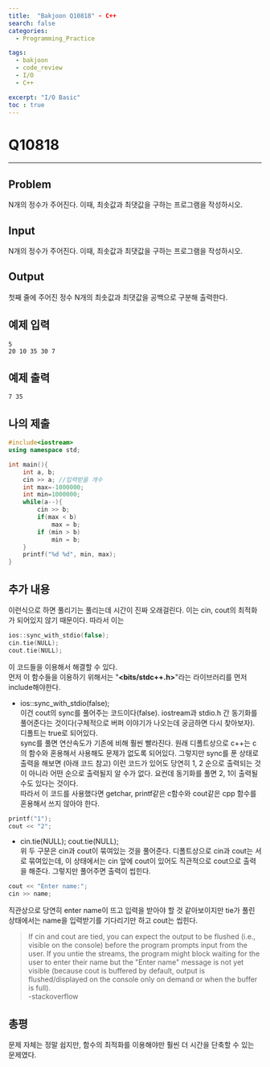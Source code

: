 ```yaml
---
title:  "Bakjoon Q10818" - C++
search: false
categories: 
  - Programming_Practice

tags:
  - bakjoon
  - code_review
  - I/O
  - C++

excerpt: "I/O Basic"
toc : true
---
```


# __Q10818__
___
## Problem
N개의 정수가 주어진다. 이때, 최솟값과 최댓값을 구하는 프로그램을 작성하시오.

## Input
N개의 정수가 주어진다. 이때, 최솟값과 최댓값을 구하는 프로그램을 작성하시오.

## Output
첫째 줄에 주어진 정수 N개의 최솟값과 최댓값을 공백으로 구분해 출력한다.

## 예제 입력
```
5
20 10 35 30 7
```

## 예제 출력
```
7 35
```

## 나의 제출
```cpp
#include<iostream>
using namespace std;

int main(){
    int a, b;
    cin >> a; //입력받을 개수
    int max=-1000000;
    int min=1000000;
    while(a--){
        cin >> b;
        if(max < b)
            max = b;
        if (min > b)
            min = b;
    }
    printf("%d %d", min, max);
}
```

## 추가 내용
이런식으로 하면 풀리기는 풀리는데 시간이 진짜 오래걸린다. 이는 cin, cout의 최적화가 되어있지 않기 때문이다. 따라서 이는 

```cpp
ios::sync_with_stdio(false);
cin.tie(NULL);
cout.tie(NULL);
```
이 코드들을 이용해서 해결할 수 있다.  
먼저 이 함수들을 이용하기 위해서는 "__<bits/stdc++.h>__"라는 라이브러리를 먼저 include해야한다.

- ios::sync_with_stdio(false);  
이건 cout의 sync를 풀어주는 코드이다(false). iostream과 stdio.h 간 동기화를 풀어준다는 것이다(구체적으로 버퍼 이야기가 나오는데 궁금하면 다시 찾아보자). 디폴트는 true로 되어있다.  
 sync를 풀면 연산속도가 기존에 비해 훨씬 빨라진다. 원래 디폴트상으로 c++는 c의 함수와 혼용해서 사용해도 문제가 없도록 되어있다. 그렇지만 sync를 푼 상태로 출력을 해보면 (아래 코드 참고) 이런 코드가 있어도 당연히 1, 2 순으로 출력되는 것이 아니라 어떤 순으로 출력될지 알 수가 없다. 요컨데 동기화를 풀면 2, 1이 출력될 수도 있다는 것이다.  
  따라서 이 코드를 사용했다면 getchar, printf같은 c함수와 cout같은 cpp 함수를 혼용해서 쓰지 않아야 한다. 
```cpp
printf("1");
cout << "2";
```

- cin.tie(NULL); cout.tie(NULL);  
위 두 구문은 cin과 cout이 묶여있는 것을 풀어준다. 디폴트상으로 cin과 cout는 서로 묶여있는데, 이 상태에서는 cin 앞에 cout이 있어도 직관적으로 cout으로 출력을 해준다. 그렇지만 풀어주면 출력이 씹힌다.
```cpp
cout << "Enter name:";
cin >> name;
```
직관상으로 당연히 enter name이 뜨고 입력을 받아야 할 것 같아보이지만 tie가 풀린 상태에서는 name을 입력받기를 기다리기만 하고 cout는 씹힌다. 

> If cin and cout are tied, you can expect the output to be flushed (i.e., visible on the console) before the program prompts input from the user. If you untie the streams, the program might block waiting for the user to enter their name but the "Enter name" message is not yet visible (because cout is buffered by default, output is flushed/displayed on the console only on demand or when the buffer is full).  
-stackoverflow


## 총평
문제 자체는 정말 쉽지만, 함수의 최적화를 이용해야만 훨씬 더 시간을 단축할 수 있는 문제였다.
